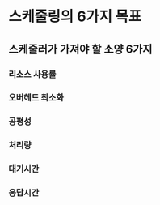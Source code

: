 # 스케줄링의 6가지 목표

## 스케줄러가 가져야 할 소양 6가지

### 리소스 사용률

### 오버헤드 최소화

### 공평성

### 처리량

### 대기시간

### 응답시간